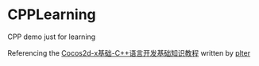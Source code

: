 # CPPLearning
CPP demo just for learning

Referencing the [Cocos2d-x基础-C++语言开发基础知识教程](http://www.jikexueyuan.com/course/40_1.html?ss=1) written by [plter](https://github.com/plter)